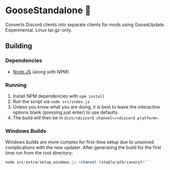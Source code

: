 # GooseStandalone :test_tube:

Converts Discord clients into separate clients for mods using GooseUpdate. Experimental. Linux tar.gz-only.


## Building

### Dependencies

 - [Node.JS](https://nodejs.org) (along with NPM)

### Running

1. Install NPM dependencies with `npm install`
2. Run the script via `node src/index.js`
3. Unless you know what you are doing, it is best to leave the interactive options blank (pressing just enter) to use defaults.
4. The build will then be in `dist/<discord channel>/<discord platform>`.

### Windows Builds

Windows builds are more complex for first-time setup due to unsolved complications with the new updater. After generating the build for the first time run from the root directory:
```js
node src/extra/setup_windows.js <channel (stable/ptb/canary)>```
